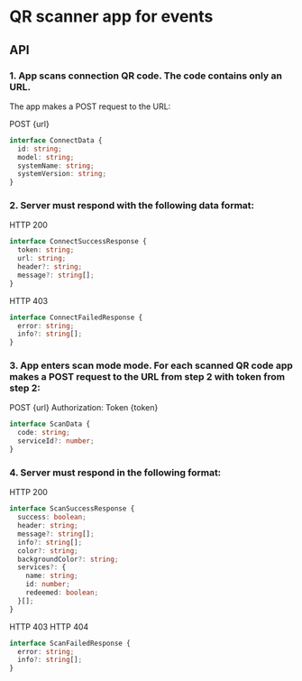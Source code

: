 # QR scanner app for events

## API

### 1. App scans connection QR code. The code contains only an URL.

The app makes a POST request to the URL:

POST {url}

```ts
interface ConnectData {
  id: string;
  model: string;
  systemName: string;
  systemVersion: string;
}
```

### 2. Server must respond with the following data format:

HTTP 200

```ts
interface ConnectSuccessResponse {
  token: string;
  url: string;
  header?: string;
  message?: string[];
}
```

HTTP 403

```ts
interface ConnectFailedResponse {
  error: string;
  info?: string[];
}
```

### 3. App enters scan mode mode. For each scanned QR code app makes a POST request to the URL from step 2 with token from step 2:

POST {url}
Authorization: Token {token}

```ts
interface ScanData {
  code: string;
  serviceId?: number;
}
```

### 4. Server must respond in the following format:

HTTP 200

```ts
interface ScanSuccessResponse {
  success: boolean;
  header: string;
  message?: string[];
  info?: string[];
  color?: string;
  backgroundColor?: string;
  services?: {
    name: string;
    id: number;
    redeemed: boolean;
  }[];
}
```

HTTP 403
HTTP 404

```ts
interface ScanFailedResponse {
  error: string;
  info?: string[];
}
```
